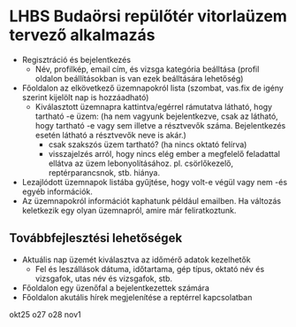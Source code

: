 # LHBS Budaörsi repülőtér vitorlaüzem tervező alkalmazás
- Regisztráció és bejelentkezés
  - Név, profilkép, email cím, és vizsga kategória beálltása (profil oldalon beállításokban is van ezek beálltására lehetőség)
- Főoldalon az elkövetkező üzemnapokról lista (szombat, vas.fix de igény szerint kijelölt nap is hozzáadható)
  - Kiválasztott üzemnapra kattintva/egérrel rámutatva látható, hogy tartható -e üzem: (ha nem vagyunk bejelentkezve, csak az látható, hogy tartható -e vagy sem illetve a résztvevők száma. Bejelentkezés esetén látható a résztvevők neve is akár.)
    - csak szakszós üzem tartható? (ha nincs oktató felírva)
    - visszajelzés arról, hogy nincs elég ember a megfelelő feladattal ellátva az üzem lebonyolításához. pl. csörlőkezelő, reptérparancsnok, stb. hiánya.
 - Lezajlódott üzemnapok listába gyűjtése, hogy volt-e végül vagy nem -és egyéb információk.
 - Az üzemnapokról információt kaphatunk például emailben. Ha változás keletkezik egy olyan üzemnapról, amire már feliratkoztunk.

## Továbbfejlesztési lehetőségek
- Aktuális nap üzemét kiválasztva az időmérő adatok kezelhetők
  - Fel és leszállások dátuma, időtartama, gép típus, oktató név és vizsgafok, utas név és vizsgafok, stb.
- Főoldalon egy üzenőfal a bejelentkezettek számára
- Főoldalon akutális hírek megjelenítése a reptérrel kapcsolatban

okt25
o27
o28
nov1